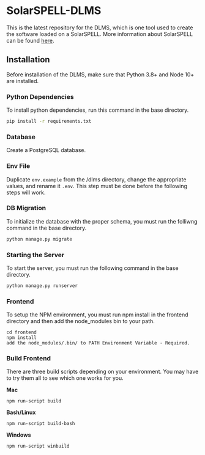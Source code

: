 # SolarSPELL-DLMS

This is the latest repository for the DLMS, which is one tool used to create the software loaded on a SolarSPELL. More information about SolarSPELL can be found [here](http://solarspell.org/).

## Installation

Before installation of the DLMS, make sure that Python 3.8+ and Node 10+ are installed.

### Python Dependencies

To install python dependencies, run this command in the base directory.

```bash
pip install -r requirements.txt
```

### Database

Create a PostgreSQL database.

### Env File

Duplicate `env.example` from the /dlms directory, change the appropriate values, and rename it `.env`. This step must be done before the following steps will work.

### DB Migration

To initialize the database with the proper schema, you must run the folliwng command in the base directory.

```bash
python manage.py migrate
```

### Starting the Server

To start the server, you must run the following command in the base directory.

```bash
python manage.py runserver
```

### Frontend

To setup the NPM environment, you must run npm install in the frontend directory and then add the node_modules bin to your path.

```
cd frontend
npm install
add the node_modules/.bin/ to PATH Environment Variable - Required.
```

### Build Frontend

There are three build scripts depending on your environment. You may have to try them all to see which one works for you.

**Mac**

```
npm run-script build
```

**Bash/Linux**

```
npm run-script build-bash
```

**Windows**

```
npm run-script winbuild
```